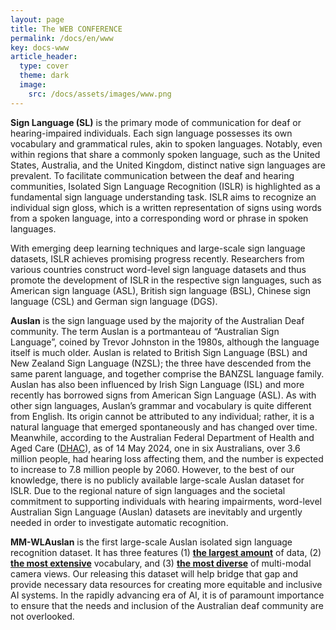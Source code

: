 ```yaml
---
layout: page
title: The WEB CONFERENCE
permalink: /docs/en/www
key: docs-www
article_header:
  type: cover
  theme: dark
  image:
    src: /docs/assets/images/www.png
---
```


<!--
<head>
    <style>
        .container {
            display: flex;
            justify-content: space-between; Creates space around items
        }

        .image-with-caption {
            width: 100%;
            margin: auto;
        }

        .image-with-caption img {
            width: 100%;
            height: auto;
        }

        .image-with-caption figcaption {
            text-align: center;
        }
    </style>
</head>
<figure class="image-with-caption">
    <img src="../assets/images/www.png">
    <!-- <figcaption>Spatial Annotation</figcaption> -->
<!-- </figure> -->



**Sign Language (SL)** is the primary mode of communication for deaf or hearing-impaired individuals.
Each sign language possesses its own vocabulary and grammatical rules, akin to spoken languages.
Notably, even within regions that share a commonly spoken language, such as the United States, Australia, and the United Kingdom, distinct native sign languages are prevalent.
To facilitate communication between the deaf and hearing communities, Isolated Sign Language Recognition (ISLR) is highlighted as a fundamental sign language understanding task.
ISLR aims to recognize an individual sign gloss, which is a written representation of signs using words from a spoken language, into a corresponding word or phrase in spoken languages.

With emerging deep learning techniques and large-scale sign language datasets, ISLR achieves promising progress recently.
Researchers from various countries construct word-level sign language datasets and thus promote the development of ISLR in the respective sign languages, such as American sign language (ASL), British sign language (BSL), Chinese sign language (CSL) and German sign language (DGS).

**Auslan** is the sign language used by the majority of the Australian Deaf community. The term Auslan is a portmanteau of “Australian Sign Language”, coined by Trevor Johnston in the 1980s, although the language itself is much older. Auslan is related to British Sign Language (BSL) and New Zealand Sign Language (NZSL); the three have descended from the same parent language, and together comprise the BANZSL language family. Auslan has also been influenced by Irish Sign Language (ISL) and more recently has borrowed signs from American Sign Language (ASL). As with other sign languages, Auslan’s grammar and vocabulary is quite different from English. Its origin cannot be attributed to any individual; rather, it is a natural language that emerged spontaneously and has changed over time.
Meanwhile, according to the Australian Federal Department of Health and Aged Care ([DHAC](https://www.health.gov.au/topics/ear-health/about)), as of 14 May 2024, one in six Australians, over 3.6 million people, had hearing loss affecting them, and the number is expected to increase to 7.8 million people by 2060.
However, to the best of our knowledge, there is no publicly available large-scale Auslan dataset for ISLR.
Due to the regional nature of sign languages and the societal commitment to supporting individuals with hearing impairments, word-level Australian Sign Language (Auslan) datasets are inevitably and urgently needed in order to investigate automatic recognition.

**MM-WLAuslan** is the first large-scale Auslan isolated sign language recognition dataset. It has three features (1) **<u>the largest amount</u>** of data, (2) **<u>the most extensive</u>** vocabulary, and (3) **<u>the most diverse</u>** of multi-modal camera views.
Our releasing this dataset will help bridge that gap and provide necessary data resources for creating more equitable and inclusive AI systems. In the rapidly advancing era of AI, it is of paramount importance to ensure that the needs and inclusion of the Australian deaf community are not overlooked.
